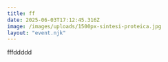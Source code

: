 ```yaml
---
title: ff
date: 2025-06-03T17:12:45.316Z
image: /images/uploads/1500px-sintesi-proteica.jpg
layout: "event.njk"
---
```

fffddddd
